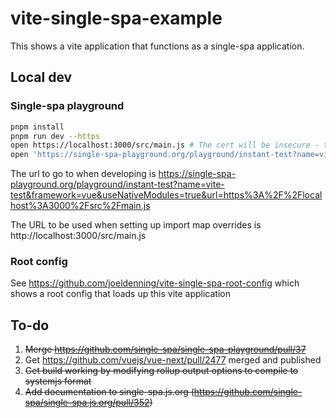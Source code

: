 # vite-single-spa-example

This shows a vite application that functions as a single-spa application.

## Local dev

### Single-spa playground

```sh
pnpm install
pnpm run dev --https
open https://localhost:3000/src/main.js # The cert will be insecure - tell your browser to trust it
open 'https://single-spa-playground.org/playground/instant-test?name=vite-test&framework=vue&useNativeModules=true&url=https%3A%2F%2Flocalhost%3A3000%2Fsrc%2Fmain.js'
```

The url to go to when developing is https://single-spa-playground.org/playground/instant-test?name=vite-test&framework=vue&useNativeModules=true&url=https%3A%2F%2Flocalhost%3A3000%2Fsrc%2Fmain.js

The URL to be used when setting up import map overrides is http://localhost:3000/src/main.js

### Root config

See https://github.com/joeldenning/vite-single-spa-root-config which shows a root config that loads up this vite application

## To-do

1. ~~Merge https://github.com/single-spa/single-spa-playground/pull/37~~
2. Get https://github.com/vuejs/vue-next/pull/2477 merged and published
3. ~~Get build working by modifying rollup output options to compile to systemjs format~~
4. ~~Add documentation to single-spa.js.org (https://github.com/single-spa/single-spa.js.org/pull/352)~~
